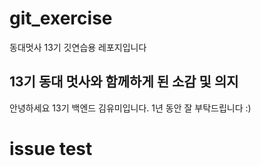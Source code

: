 # git_exercise
동대멋사 13기 깃연습용 레포지입니다

## 13기 동대 멋사와 함께하게 된 소감 및 의지
안녕하세요 13기 백엔드 김유미입니다. 1년 동안 잘 부탁드립니다 :)

# issue test